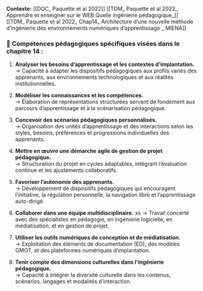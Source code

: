 
**Contexte:**
[[DOC_ Paquette et al 2022]]
[[TDM_ Paquette et al 2022_ Apprendre et enseigner sur le WEB Quelle ingénierie pédagogique_]]
[[TDM_ Paquette et al 2022_ Chap14_ Architecture d’une nouvelle méthode d’ingénierie des environnements numériques d’apprentissage _ MIENA]]
### 🧠 **Compétences pédagogiques spécifiques visées dans le chapitre 14** :

1. **Analyser les besoins d’apprentissage et les contextes d’implantation.**  
    → Capacité à adapter les dispositifs pédagogiques aux profils variés des apprenants, aux environnements technologiques et aux réalités institutionnelles.
    
2. **Modéliser les connaissances et les compétences.**  
    → Élaboration de représentations structurées servant de fondement aux parcours d’apprentissage et à la scénarisation pédagogique.
    
3. **Concevoir des scénarios pédagogiques personnalisés.**  
    → Organisation des unités d’apprentissage et des interactions selon les styles, besoins, préférences et progressions individuelles des apprenants.
    
4. **Mettre en œuvre une démarche agile de gestion de projet pédagogique.**  
    → Structuration du projet en cycles adaptables, intégrant l’évaluation continue et les ajustements collaboratifs.
    
5. **Favoriser l’autonomie des apprenants.**  
    → Développement de dispositifs pédagogiques qui encouragent l’initiative, la régulation personnelle, la navigation libre et l’apprentissage auto-dirigé.
    
6. **Collaborer dans une équipe multidisciplinaire.**  xx
    → Travail concerté avec des spécialistes en pédagogie, en ingénierie logicielle, en médiatisation, et en gestion de projet.
    
7. **Utiliser les outils numériques de conception et de médiatisation.**  
    → Exploitation des éléments de documentation (ED), des modèles GMOT, et des plateformes numériques d’implantation.
    
8. **Tenir compte des dimensions culturelles dans l’ingénierie pédagogique.**  
    → Capacité à intégrer la diversité culturelle dans les contenus, scénarios, langages et modalités d’interaction.
